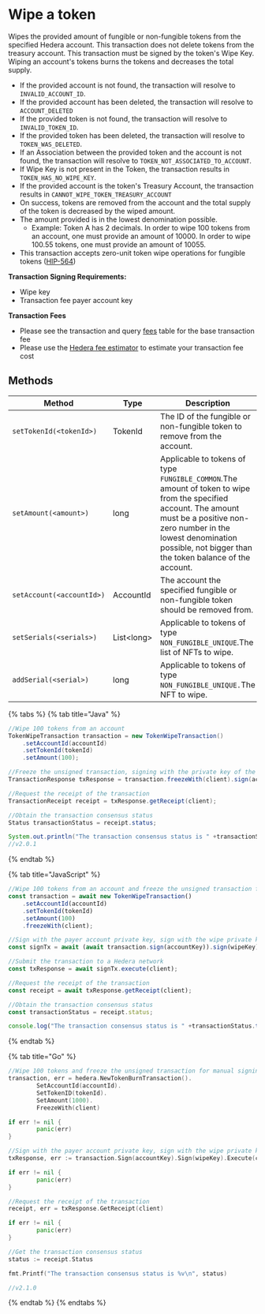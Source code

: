 # Wipe a token

Wipes the provided amount of fungible or non-fungible tokens from the specified Hedera account. This transaction does not delete tokens from the treasury account. This transaction must be signed by the token's Wipe Key. Wiping an account's tokens burns the tokens and decreases the total supply.

* If the provided account is not found, the transaction will resolve to `INVALID_ACCOUNT_ID`.
* If the provided account has been deleted, the transaction will resolve to `ACCOUNT_DELETED`
* If the provided token is not found, the transaction will resolve to `INVALID_TOKEN_ID`.
* If the provided token has been deleted, the transaction will resolve to `TOKEN_WAS_DELETED`.
* If an Association between the provided token and the account is not found, the transaction will resolve to `TOKEN_NOT_ASSOCIATED_TO_ACCOUNT`.
* If Wipe Key is not present in the Token, the transaction results in `TOKEN_HAS_NO_WIPE_KEY`.
* If the provided account is the token's Treasury Account, the transaction results in `CANNOT_WIPE_TOKEN_TREASURY_ACCOUNT`
* On success, tokens are removed from the account and the total supply of the token is decreased by the wiped amount.
* The amount provided is in the lowest denomination possible.
  * Example: Token A has 2 decimals. In order to wipe 100 tokens from an account, one must provide an amount of 10000. In order to wipe 100.55 tokens, one must provide an amount of 10055.
* This transaction accepts zero-unit token wipe operations for fungible tokens ([HIP-564](https://hips.hedera.com/hip/hip-564))

**Transaction Signing Requirements:**

* Wipe key
* Transaction fee payer account key

**Transaction Fees**

* Please see the transaction and query [fees](../../../networks/mainnet/fees/#transaction-and-query-fees) table for the base transaction fee
* Please use the [Hedera fee estimator](https://hedera.com/fees) to estimate your transaction fee cost

## Methods

| Method                    | Type        | Description                                                                                                                                                                                                                                 | Requirement |
| ------------------------- | ----------- | ------------------------------------------------------------------------------------------------------------------------------------------------------------------------------------------------------------------------------------------- | ----------- |
| `setTokenId(<tokenId>)`   | TokenId     | The ID of the fungible or non-fungible token to remove from the account.                                                                                                                                                                    | Required    |
| `setAmount(<amount>)`     | long        | Applicable to tokens of type `FUNGIBLE_COMMON`.The amount of token to wipe from the specified account. The amount must be a positive non-zero number in the lowest denomination possible, not bigger than the token balance of the account. | Optional    |
| `setAccount(<accountId>)` | AccountId   | The account the specified fungible or non-fungible token should be removed from.                                                                                                                                                            | Required    |
| `setSerials(<serials>)`   | List\<long> | Applicable to tokens of type `NON_FUNGIBLE_UNIQUE`.The list of NFTs to wipe.                                                                                                                                                                | Optional    |
| `addSerial(<serial>)`     | long        | Applicable to tokens of type `NON_FUNGIBLE_UNIQUE.`The NFT to wipe.                                                                                                                                                                         | Optional    |

{% tabs %}
{% tab title="Java" %}
```java
//Wipe 100 tokens from an account
TokenWipeTransaction transaction = new TokenWipeTransaction()
    .setAccountId(accountId)
    .setTokenId(tokenId)
    .setAmount(100);

//Freeze the unsigned transaction, signing with the private key of the payer and the token's wipe key; submit the transaction to a Hedera network
TransactionResponse txResponse = transaction.freezeWith(client).sign(accountKey).sign(wipeKey).execute(client);

//Request the receipt of the transaction
TransactionReceipt receipt = txResponse.getReceipt(client);

//Obtain the transaction consensus status
Status transactionStatus = receipt.status;

System.out.println("The transaction consensus status is " +transactionStatus);
//v2.0.1
```
{% endtab %}

{% tab title="JavaScript" %}
```javascript
//Wipe 100 tokens from an account and freeze the unsigned transaction for manual signing
const transaction = await new TokenWipeTransaction()
    .setAccountId(accountId)
    .setTokenId(tokenId)
    .setAmount(100)
    .freezeWith(client);

//Sign with the payer account private key, sign with the wipe private key of the token
const signTx = await (await transaction.sign(accountKey)).sign(wipeKey);    

//Submit the transaction to a Hedera network    
const txResponse = await signTx.execute(client);

//Request the receipt of the transaction
const receipt = await txResponse.getReceipt(client);

//Obtain the transaction consensus status
const transactionStatus = receipt.status;

console.log("The transaction consensus status is " +transactionStatus.toString());
```
{% endtab %}

{% tab title="Go" %}
```go
//Wipe 100 tokens and freeze the unsigned transaction for manual signing
transaction, err = hedera.NewTokenBurnTransaction().
        SetAccountId(accountId).
        SetTokenID(tokenId).
        SetAmount(1000).
        FreezeWith(client)

if err != nil {
        panic(err)
}

//Sign with the payer account private key, sign with the wipe private key of the token
txResponse, err := transaction.Sign(accountKey).Sign(wipeKey).Execute(client)

if err != nil {
        panic(err)
}

//Request the receipt of the transaction
receipt, err = txResponse.GetReceipt(client)

if err != nil {
        panic(err)
}

//Get the transaction consensus status
status := receipt.Status

fmt.Printf("The transaction consensus status is %v\n", status)

//v2.1.0
```
{% endtab %}
{% endtabs %}
